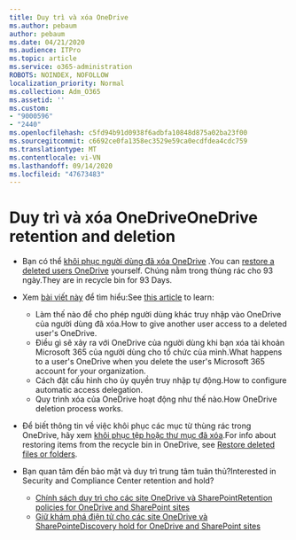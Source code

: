 ```yaml
---
title: Duy trì và xóa OneDrive
ms.author: pebaum
author: pebaum
ms.date: 04/21/2020
ms.audience: ITPro
ms.topic: article
ms.service: o365-administration
ROBOTS: NOINDEX, NOFOLLOW
localization_priority: Normal
ms.collection: Adm_O365
ms.assetid: ''
ms.custom:
- "9000596"
- "2440"
ms.openlocfilehash: c5fd94b91d0938f6adbfa10848d875a02ba23f00
ms.sourcegitcommit: c6692ce0fa1358ec3529e59ca0ecdfdea4cdc759
ms.translationtype: MT
ms.contentlocale: vi-VN
ms.lasthandoff: 09/14/2020
ms.locfileid: "47673483"
---
```

# <a name="onedrive-retention-and-deletion"></a><span data-ttu-id="85bc2-102">Duy trì và xóa OneDrive</span><span class="sxs-lookup"><span data-stu-id="85bc2-102">OneDrive retention and deletion</span></span>

- <span data-ttu-id="85bc2-103">Bạn có thể [khôi phục người dùng đã xóa OneDrive](https://docs.microsoft.com/onedrive/restore-deleted-onedrive) .</span><span class="sxs-lookup"><span data-stu-id="85bc2-103">You can [restore a deleted users OneDrive](https://docs.microsoft.com/onedrive/restore-deleted-onedrive) yourself.</span></span> <span data-ttu-id="85bc2-104">Chúng nằm trong thùng rác cho 93 ngày.</span><span class="sxs-lookup"><span data-stu-id="85bc2-104">They are in recycle bin for 93 Days.</span></span>

- <span data-ttu-id="85bc2-105">Xem [bài viết này](https://docs.microsoft.com/onedrive/retention-and-deletion) để tìm hiểu:</span><span class="sxs-lookup"><span data-stu-id="85bc2-105">See [this article](https://docs.microsoft.com/onedrive/retention-and-deletion) to learn:</span></span>
    - <span data-ttu-id="85bc2-106">Làm thế nào để cho phép người dùng khác truy nhập vào OneDrive của người dùng đã xóa.</span><span class="sxs-lookup"><span data-stu-id="85bc2-106">How to give another user access to a deleted user's OneDrive.</span></span>
    - <span data-ttu-id="85bc2-107">Điều gì sẽ xảy ra với OneDrive của người dùng khi bạn xóa tài khoản Microsoft 365 của người dùng cho tổ chức của mình.</span><span class="sxs-lookup"><span data-stu-id="85bc2-107">What happens to a user's OneDrive when you delete the user's Microsoft 365 account for your organization.</span></span>
    - <span data-ttu-id="85bc2-108">Cách đặt cấu hình cho ủy quyền truy nhập tự động.</span><span class="sxs-lookup"><span data-stu-id="85bc2-108">How to configure automatic access delegation.</span></span>
    - <span data-ttu-id="85bc2-109">Quy trình xóa của OneDrive hoạt động như thế nào.</span><span class="sxs-lookup"><span data-stu-id="85bc2-109">How OneDrive deletion process works.</span></span>

- <span data-ttu-id="85bc2-110">Để biết thông tin về việc khôi phục các mục từ thùng rác trong OneDrive, hãy xem [khôi phục tệp hoặc thư mục đã xóa](https://support.office.com/article/949ada80-0026-4db3-a953-c99083e6a84f).</span><span class="sxs-lookup"><span data-stu-id="85bc2-110">For info about restoring items from the recycle bin in OneDrive, see [Restore deleted files or folders](https://support.office.com/article/949ada80-0026-4db3-a953-c99083e6a84f).</span></span>

- <span data-ttu-id="85bc2-111">Bạn quan tâm đến bảo mật và duy trì trung tâm tuân thủ?</span><span class="sxs-lookup"><span data-stu-id="85bc2-111">Interested in Security and Compliance Center retention and hold?</span></span>
    - [<span data-ttu-id="85bc2-112">Chính sách duy trì cho các site OneDrive và SharePoint</span><span class="sxs-lookup"><span data-stu-id="85bc2-112">Retention policies for OneDrive and SharePoint sites</span></span>](https://docs.microsoft.com/microsoft-365/compliance/retention-policies)
    - [<span data-ttu-id="85bc2-113">Giữ khám phá điện tử cho các site OneDrive và SharePoint</span><span class="sxs-lookup"><span data-stu-id="85bc2-113">eDiscovery hold for OneDrive and SharePoint sites</span></span>](https://docs.microsoft.com/office365/securitycompliance/ediscovery-cases#step-4-place-content-locations-on-hold)
